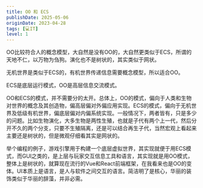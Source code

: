 ```yaml
---
title: OO 和 ECS
publishDate: 2025-05-06
originDate: 2023-04-28
tags: [💻IT]
level: 1
---
```


OO比较符合人的概念模型，大自然是没有OO的，大自然更类似于ECS，所谓的天地不仁，以万物为刍狗。演化也不是树状的，其实类似于网状。

无机世界是类似于ECS的，有机世界传递信息需要概念模型，所以适合OO。

ECS是底层运行模式，OO是高层信息交流模式。

OO和ECS的模式，并不需要分的太开。总体上，OO的模式，偏向于人类和生物对世界的概念及其创造物，偏高层偏对外偏应用实现。ECS的模式，偏向于无机世界及低级有机世界，偏底层偏对内偏系统实现。一般情况下，两者皆有，只是多少的问题。比如生物演化，大多生物是两性生殖，也就是子代有两个上一代，然后分开不久的两个分支，只要不生殖隔离，还是可以结合再生子代，当然宏观上看起来主要还是树状的，但是微观仔细看其实是网状的。

举个编程的例子，游戏引擎用于构建一个底层虚拟世界，其实现就便于用ECS模式，而GUI之类的，是上层与玩家交互信息工具和语言，其实现就是用OO模式，整体上是树状的，就算现在流行的Vue和React前端框架，在我看来也是OO的变体。UI本质上是语言，是人与软件之间交互的语言。简洁明了是核心，华丽的装饰类似于华丽的辞藻，并非必需。
